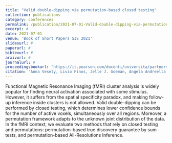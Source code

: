 ```yaml
---
title: "Valid double-dipping via permutation-based closed testing"
collection: publications
category: conferences
permalink: /publication/2021-07-01-Valid-double-dipping-via-permutation-based-closed-testing
excerpt: #
date: 2021-07-01
venue: 'Book of Short Papers SIS 2021'
slidesurl: #
paperurl: #
bibtexurl: #
arxivurl: #
journalurl: #
proceedingsbookurl: "https://it.pearson.com/docenti/universita/partnership/sis.html"
citation: 'Anna Vesely, Livio Finos, Jelle J. Goeman, Angela Andreella (2021). Valid double-dipping via permutation-based closed testing. <i>Book of Short Papers SIS 2021</i>. ISBN: 9788891927361'
---
```

Functional Magnetic Resonance Imaging (fMRI) cluster analysis is widely popular for finding neural activation associated with some stimulus. However, it
suffers from the spatial specificity paradox, and making follow-up inference inside clusters is not allowed. Valid double-dipping can be performed by closed testing, which determines lower confidence bounds for the number of active voxels, simultaneously over all regions. Moreover, a permutation framework adapts to the unknown joint distribution of the data. In the fMRI context, we evaluate two methods that rely on closed testing and permutations: permutation-based true discovery guarantee by sum tests, and permutation-based All-Resolutions Inference.